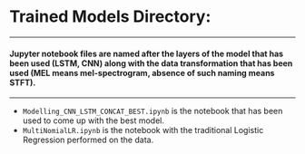 # Trained Models Directory:
---
#### Jupyter notebook files are named after the layers of the model that has been used (LSTM, CNN) along with the data transformation that has been used (MEL means mel-spectrogram, absence of such naming means STFT).
---
- `Modelling_CNN_LSTM_CONCAT_BEST.ipynb` is the notebook that has been used to come up with the best model.
- `MultiNomialLR.ipynb` is the notebook with the traditional Logistic Regression performed on the data.
